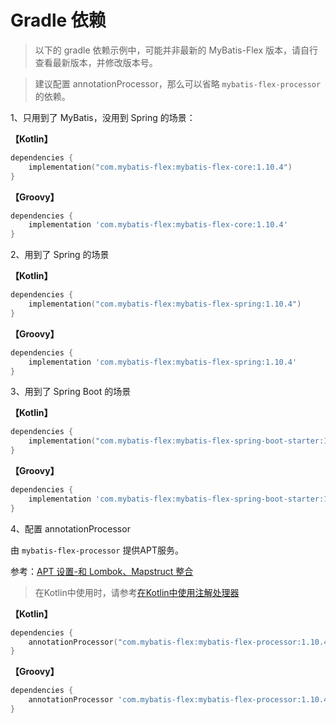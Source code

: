 # Gradle 依赖

> 以下的 gradle 依赖示例中，可能并非最新的 MyBatis-Flex 版本，请自行查看最新版本，并修改版本号。

> 建议配置 annotationProcessor，那么可以省略 `mybatis-flex-processor` 的依赖。

1、只用到了 MyBatis，没用到 Spring 的场景：

**【Kotlin】**

```kotlin
dependencies {
    implementation("com.mybatis-flex:mybatis-flex-core:1.10.4")
}
```

**【Groovy】**

```groovy
dependencies {
    implementation 'com.mybatis-flex:mybatis-flex-core:1.10.4'
}
```

2、用到了 Spring 的场景

**【Kotlin】**

```kotlin
dependencies {
    implementation("com.mybatis-flex:mybatis-flex-spring:1.10.4")
}
```

**【Groovy】**

```groovy
dependencies {
    implementation 'com.mybatis-flex:mybatis-flex-spring:1.10.4'
}
```

3、用到了 Spring Boot 的场景

**【Kotlin】**

```kotlin
dependencies {
    implementation("com.mybatis-flex:mybatis-flex-spring-boot-starter:1.10.4")
}
```

**【Groovy】**

```groovy
dependencies {
    implementation 'com.mybatis-flex:mybatis-flex-spring-boot-starter:1.10.4'
}
```

4、配置 annotationProcessor

由 `mybatis-flex-processor` 提供APT服务。

参考：[APT 设置-和 Lombok、Mapstruct 整合](../others/apt.md)

> 在Kotlin中使用时，请参考[在Kotlin中使用注解处理器](../others/kapt.md)

**【Kotlin】**

```kotlin
dependencies {
    annotationProcessor("com.mybatis-flex:mybatis-flex-processor:1.10.4")
}
```

**【Groovy】**

```groovy
dependencies {
    annotationProcessor 'com.mybatis-flex:mybatis-flex-processor:1.10.4'
}
```
